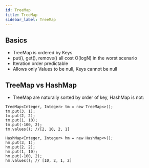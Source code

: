 ```yaml
---
id: TreeMap
title: TreeMap
sidebar_label: TreeMap
---
```


## Basics
- TreeMap is ordered by Keys
- put(), get(), remove() all cost O(logN) in the worst scenario
- Iteration order predictable
- Allows only Values to be null, Keys cannot be null

## TreeMap vs HashMap
- TreeMap are naturally sorted by order of key, HashMap is not:

```
TreeMap<Integer, Integer> tm = new TreeMap<>();
tm.put(3, 1);
tm.put(2, 2);
tm.put(1, 10);
tm.put(-100, 2);
tm.values(); //[2, 10, 2, 1]

HashMap<Integer, Integer> hm = new HashMap<>();
hm.put(3, 1);
hm.put(2, 2);
hm.put(1, 10);
hm.put(-100, 2);
hm.values(); // [10, 2, 1, 2]
```

